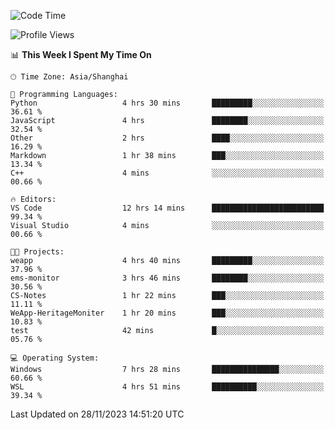 <!--START_SECTION:waka-->
![Code Time](http://img.shields.io/badge/Code%20Time-1%2C405%20hrs%2058%20mins-blue)

![Profile Views](http://img.shields.io/badge/Profile%20Views-0-blue)

📊 **This Week I Spent My Time On** 

```text
🕑︎ Time Zone: Asia/Shanghai

💬 Programming Languages: 
Python                   4 hrs 30 mins       █████████░░░░░░░░░░░░░░░░   36.61 % 
JavaScript               4 hrs               ████████░░░░░░░░░░░░░░░░░   32.54 % 
Other                    2 hrs               ████░░░░░░░░░░░░░░░░░░░░░   16.29 % 
Markdown                 1 hr 38 mins        ███░░░░░░░░░░░░░░░░░░░░░░   13.34 % 
C++                      4 mins              ░░░░░░░░░░░░░░░░░░░░░░░░░   00.66 % 

🔥 Editors: 
VS Code                  12 hrs 14 mins      █████████████████████████   99.34 % 
Visual Studio            4 mins              ░░░░░░░░░░░░░░░░░░░░░░░░░   00.66 % 

🐱‍💻 Projects: 
weapp                    4 hrs 40 mins       █████████░░░░░░░░░░░░░░░░   37.96 % 
ems-monitor              3 hrs 46 mins       ████████░░░░░░░░░░░░░░░░░   30.56 % 
CS-Notes                 1 hr 22 mins        ███░░░░░░░░░░░░░░░░░░░░░░   11.11 % 
WeApp-HeritageMoniter    1 hr 20 mins        ███░░░░░░░░░░░░░░░░░░░░░░   10.83 % 
test                     42 mins             █░░░░░░░░░░░░░░░░░░░░░░░░   05.76 % 

💻 Operating System: 
Windows                  7 hrs 28 mins       ███████████████░░░░░░░░░░   60.66 % 
WSL                      4 hrs 51 mins       ██████████░░░░░░░░░░░░░░░   39.34 % 
```


 Last Updated on 28/11/2023 14:51:20 UTC
<!--END_SECTION:waka-->